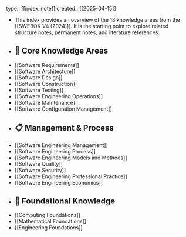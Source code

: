 type:: [[index_note]]
created:: [[2025-04-15]]

- This index provides an overview of the 18 knowledge areas from the [[SWEBOK V4 (2024)]]. It is the starting point to explore related structure notes, permanent notes, and literature references.
- ## 🧠 Core Knowledge Areas
- [[Software Requirements]]
- [[Software Architecture]]
- [[Software Design]]
- [[Software Construction]]
- [[Software Testing]]
- [[Software Engineering Operations]]
- [[Software Maintenance]]
- [[Software Configuration Management]]
- ## 📋 Management & Process
- [[Software Engineering Management]]
- [[Software Engineering Process]]
- [[Software Engineering Models and Methods]]
- [[Software Quality]]
- [[Software Security]]
- [[Software Engineering Professional Practice]]
- [[Software Engineering Economics]]
- ## 🧮 Foundational Knowledge
- [[Computing Foundations]]
- [[Mathematical Foundations]]
- [[Engineering Foundations]]